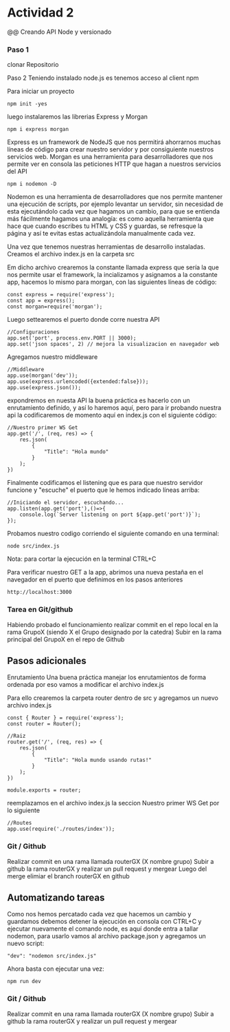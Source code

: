 # Actividad 2
@@ Creando API Node y versionado


### Paso 1
clonar Repositorio

Paso 2
Teniendo instalado node.js es tenemos acceso al client npm

Para iniciar un proyecto 
```
npm init -yes
```


luego instalaremos las librerias Express y Morgan

```
npm i express morgan
```

Express es un framework de NodeJS que nos permitirá ahorrarnos muchas líneas de código para crear nuestro servidor y por consiguiente nuestros servicios web.
Morgan es una herramienta para desarrolladores que nos permite ver en consola las peticiones HTTP que hagan a nuestros servicios del API

```
npm i nodemon -D
```

Nodemon es una herramienta de desarrolladores que nos permite mantener una ejecución de scripts, por ejemplo levantar un servidor, sin necesidad de esta ejecutándolo cada vez que hagamos un cambio, para que se entienda más fácilmente hagamos una analogía: es como aquella herramienta que hace que cuando escribes tu HTML y CSS y guardas, se refresque la página y así te evitas estas actualizándola manualmente cada vez.


Una vez que tenemos nuestras herramientas de desarrollo instaladas.
Creamos el archivo index.js en la carpeta src

Em dicho archivo crearemos la constante llamada express que sería la que nos permite usar el framework, la incializamos y asignamos a la constante app, hacemos lo mismo para morgan, con las siguientes líneas de código:
```
const express = require('express');
const app = express();
const morgan=require('morgan');
```

Luego settearemos el puerto donde corre nuestra API
```
//Configuraciones
app.set('port', process.env.PORT || 3000);
app.set('json spaces', 2) // mejora la visualizacion en navegador web
```

Agregamos nuestro middleware
```
//Middleware
app.use(morgan('dev'));
app.use(express.urlencoded({extended:false}));
app.use(express.json());
```

expondremos en nuesta API la buena práctica es hacerlo con un enrutamiento definido, y así lo haremos aquí, pero para ir probando nuestra api la codificaremos de momento aquí en index.js con el siguiente código:
```
//Nuestro primer WS Get
app.get('/', (req, res) => {    
    res.json(
        {
            "Title": "Hola mundo"
        }
    );
})
```

Finalmente codificamos el listening que es para que nuestro servidor funcione y "escuche" el puerto que le hemos indicado líneas arriba:
```
//Iniciando el servidor, escuchando...
app.listen(app.get('port'),()=>{
    console.log(`Server listening on port ${app.get('port')}`);
});
```


Probamos nuestro codigo corriendo el siguiente comando en una terminal:
```
node src/index.js
```

Nota: para cortar la ejecución en la terminal CTRL+C

Para verificar nuestro GET a la app, abrimos una nueva pestaña en el navegador en el puerto que definimos en los pasos anteriores
```
http://localhost:3000
```


### Tarea en Git/github
Habiendo probado el funcionamiento realizar commit en el repo local en la rama GrupoX (siendo X el Grupo designado por la catedra)
Subir en la rama principal del GrupoX en el repo de Github


## Pasos adicionales
Enrutamiento
Una buena práctica manejar los enrutamientos de forma ordenada por eso vamos a modificar el archivo index.js 

Para ello crearemos la carpeta router dentro de src y agregamos un nuevo archivo index.js
```
const { Router } = require('express');
const router = Router();
 
//Raiz
router.get('/', (req, res) => {    
    res.json(
        {
            "Title": "Hola mundo usando rutas!"
        }
    );
})
 
module.exports = router;
```

reemplazamos en el archivo index.js la seccion Nuestro primer WS Get
por lo siguiente
```
//Routes
app.use(require('./routes/index'));
```

### Git / Github
Realizar commit en una rama llamada routerGX (X nombre grupo)
Subir a github la rama routerGX y realizar un pull request y mergear
Luego del merge elimiar el branch routerGX en github


## Automatizando tareas

Como nos hemos percatado cada vez que hacemos un cambio y guardamos debemos detener la ejecución en consola con CTRL+C y ejecutar nuevamente el comando node, es aquí donde entra a tallar nodemon, para usarlo vamos al archivo package.json y agregamos un nuevo script:
```
"dev": "nodemon src/index.js"
```

Ahora basta con ejecutar una vez:
```
npm run dev
```


### Git / Github
Realizar commit en una rama llamada routerGX (X nombre grupo)
Subir a github la rama routerGX y realizar un pull request y mergear
